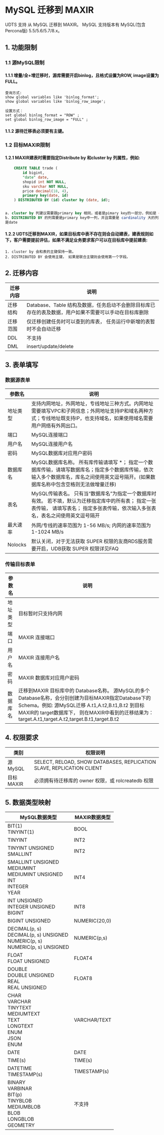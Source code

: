 # MySQL 迁移到 MAXIR
UDTS 支持 从 MySQL 迁移到 MAXIR。
  MySQL 支持版本有 MySQL(包含Percona版) 5.5/5.6/5.7/8.x。
 

## 1. 功能限制

### 1.1 源MySQL限制

#### 1.1.1 增量/全+增迁移时，源库需要开启binlog，且格式设置为ROW, image设置为FULL。

```
查询方式:
show global variables like 'binlog_format';
show global variables like 'binlog_row_image';

设置方式：
set global binlog_format = "ROW" ;
set global binlog_row_image = "FULL" ;
```
#### 1.1.2 源待迁移表必须要有主键。

### 1.2 目标MAXIR限制

#### 1.2.1 MAXIR建表时需要指定Distribute by 和cluster by 列属性，例如:
   
```sql
    CREATE TABLE trade (
        id bigint,
        "date" date,
        shopid int NOT NULL,
        sku varchar NOT NULL,
        price decimal(18, 4),
        primary key(date, id)
    ) DISTRIBUTED BY (id) cluster by (date, id);


a. cluster by 列建议需要跟primary key 相同，或者是pimary key的⼀部分，例如是 date 或者是 {date, id}
b. DISTRIBUTED BY 的列需要是primary key中⼀列，并且需要是 cardinality ⼤的列，在本例中只能是id，不能
是date
```

#### 1.2.2 UDTS迁移到MAXIR，如果目标库中表不存在则会自动建表，建表规则如下，客户需要提前评估，如果不满足业务要求客户可以在目标库中提前建表:

```
1. cluster by 会和表的主键保持一致。
2. DISTRIBUTED BY 会使用主键， 如果是联合主键则会使用第一个字段。
```

## 2. 迁移内容

  
| 迁移内容 | 说明                                                                                                   |
| -------- | ------------------------------------------------------------------------------------------------------ |
| 迁移结构 | Database、Table 结构及数据，任务启动不会删除目标库已存在的表及数据，用户如果不需要可以手动在目标库删除 |
| 迁移范围 | 仅迁移创建任务时可以查到的库表， 任务运行中新增的表暂时不会自动迁移                                    |
| DDL      | 不支持                                                                                                 |
| DML      | insert/update/delete                                                                                   |


## 3. 表单填写

### 数据源表单
  
| 参数名   | 说明                                                                                                                                                                                      |
| -------- | ----------------------------------------------------------------------------------------------------------------------------------------------------------------------------------------- |
| 地址类型 | 支持内网地址，外网地址，专线地址三种方式。内网地址需要填写VPC和子网信息；外网地址支持IP和域名两种方式；专线地址既支持IP，也支持域名，如果使用域名需要用户网络有外网出口。                 |
| 端口     | MySQL连接端口                                                                                                                                                                             |
| 用户名   | MySQL连接用户名                                                                                                                                                                           |
| 密码     | MySQL数据库对应用户密码                                                                                                                                                                   |
| 数据库名 | MySQL数据库名称。 所有库传输请填写 *； 指定一个数据库传输，请填写数据库名；指定多个数据库传输，依次输入多个数据库名，库名之间使用英文逗号隔开。(如果数据库名称中包含空格则无法做增量迁移) |  |
| 表名     | MySQL传输表名。 只有当“数据库名”为指定一个数据库时有效。 若不填，默认为迁移指定库中的所有表； 指定一张表传输， 请填写表名； 指定多张表传输，依次输入多张表名，表名之间使用英文逗号隔开    |
| 最大速率 | 外网/专线的速率范围为 1-56 MB/s; 内网的速率范围为 1-1024 MB/s                                                                                                                             |
| Nolocks  | 默认关闭，对于无法获取 SUPER 权限的友商RDS服务需要开启，UDB获取 SUPER 权限详见FAQ                                                                                                         |


###  传输目标表单
  
| 参数名   | 说明                                                                                                       |
| -------- | ---------------------------------------------------------------------------------------------------------- |
| 地址类型 | 目标暂时只支持内网                                                                                         |
| 端口     | MAXIR 连接端口                                                                                             |
| 用户名   | MAXIR 连接用户名                                                                                           |
| 密码     | MAXIR 数据库对应用户密码                                                                                   |
| 数据库名 | 迁移到MAXIR 目标库中的 Database名称。 源MySQL的多个Database名称，会分别创建为目标MAXIR指定Database下的Schema。例如: 源MySQL迁移 A.t1,A.t2,B.t1,B.t2 到目标MAXIR的 target数据库下， 则在MAXIR中看到的迁移结果为： target.A.t1,target.A.t2,target.B.t1,target.B.t2 |


## 4. 权限要求
  
| 类别      | 权限说明                                                              |
| --------- | --------------------------------------------------------------------- |
| 源MySQL   | SELECT, RELOAD, SHOW DATABASES, REPLICATION SLAVE, REPLICATION CLIENT |
| 目标MAXIR | 必须拥有待迁移库的 owner 权限，或 rolcreatedb 权限                    |


## 5. 数据类型映射
  
<table>
    <thead>
        <tr>
            <th>MySQL数据类型</th>
            <th>MAXIR数据类型</th>
        </tr>
    </thead>
    <tbody>
        <tr>
            <td>BIT(1)<br>TINYINT(1)</td>
            <td>BOOL</td>
        </tr>
        <tr>
            <td>TINYINT</td>
            <td>INT2</td>
        </tr>
        <tr>
            <td>TINYINT UNSIGNED<br>SMALLINT</td>
            <td>INT2</td>
        </tr>
        <tr>
            <td>SMALLINT UNSIGNED<br>MEDIUMINT<br>MEDIUMINT UNSIGNED<br>INT<br>INTEGER<br>YEAR</td>
            <td>INT4</td>
        </tr>
        <tr>
            <td>INT UNSIGNED<br>INTEGER UNSIGNED<br>BIGINT</td>
            <td>INT8</td>
        </tr>
        <tr>
            <td>BIGINT UNSIGNED</td>
            <td>NUMERIC(20,0)</td>
        </tr>
        <tr>
            <td>DECIMAL(p, s) <br>DECIMAL(p, s) UNSIGNED <br>NUMERIC(p, s) <br>NUMERIC(p, s) UNSIGNED</td>
            <td>NUMERIC(p,s)</td>
        </tr>
        <tr>
            <td>FLOAT<br>FLOAT UNSIGNED</td>
            <td>FLOAT4</td>
        </tr>
        <tr>
            <td>DOUBLE<br>DOUBLE UNSIGNED<br>REAL<br>REAL UNSIGNED</td>
            <td>FLOAT8</td>
        </tr>
        <tr>
            <td>CHAR<br>VARCHAR<br>TINYTEXT<br>MEDIUMTEXT<br>TEXT<br>LONGTEXT<br>ENUM<br>JSON<br>ENUM</td>
            <td>VARCHAR/TEXT</td>
        </tr>
        <tr>
            <td>DATE</td>
            <td>DATE</td>
        </tr>
        <tr>
            <td>TIME(s)</td>
            <td>TIME(s)</td>
        </tr>
        <tr>
            <td>DATETIME<br>TIMESTAMP(s)</td>
            <td>TIMESTAMP(s)</td>
        </tr>
        <tr>
            <td>BINARY<br>VARBINAR<br>BIT(p)<br>TINYBLOB<br>MEDIUMBLOB<br>BLOB<br>LONGBLOB <br>GEOMETRY</td>
            <td>不支持</td>
        </tr>
    </tbody>
</table>
